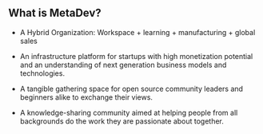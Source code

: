 ## What is MetaDev?

 - A Hybrid Organization: Workspace + learning + manufacturing + global sales

 - An infrastructure platform for startups with high monetization potential and an understanding of next generation business models and technologies.
 - A tangible gathering space for open source community leaders and beginners alike to exchange their views.
 - A knowledge-sharing community aimed at helping people from all backgrounds do the work they are passionate about together.
